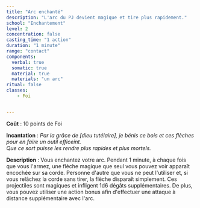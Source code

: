 ```yaml
---
title: "Arc enchanté"
description: "L'arc du PJ devient magique et tire plus rapidement."
school: "Enchantement"
level: 2
concentration: false
casting_time: "1 action"
duration: "1 minute"
range: "contact"
components:
  verbal: true
  somatic: true
  material: true
  materials: "un arc"
ritual: false
classes:
    - Foi


---
```

**Coût** : 10 points de Foi   

**Incantation** : *Par la grâce de [dieu tutélaire], je bénis ce bois et ces flèches pour en faire un outil efficeint.*    
*Que ce sort puisse les rendre plus rapides et plus mortels.*    

**Description** : Vous enchantez votre arc. Pendant 1 minute, à chaque fois que vous l'armez, une flèche magique que seul vous pouvez voir apparaît encochée sur sa corde. Personne d'autre que vous ne peut l'utiliser et, si vous relâchez la corde sans tirer, la flèche disparaît simplement. Ces projectiles sont magiques et infligent 1d6 dégâts supplémentaires. De plus, vous pouvez utiliser une action bonus afin d'effectuer une attaque à distance supplémentaire avec l'arc.

